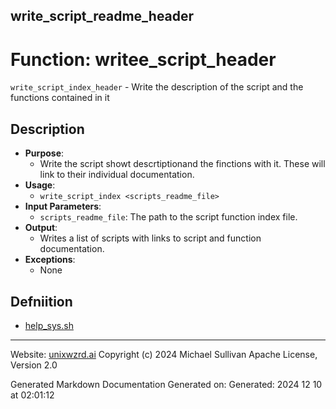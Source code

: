 ## write_script_readme_header
# Function: writee_script_header
 `write_script_index_header` - Write the description of the script and the functions contained in it
## Description
- **Purpose**:
  - Write the script showt descrtiptionand the finctions with it. These will link to their
    individual documentation.
- **Usage**: 
  - `write_script_index <scripts_readme_file>`
- **Input Parameters**: 
  - `scripts_readme_file`: The path to the script function index file.
- **Output**: 
  - Writes a list of scripts with links to script and function documentation.
- **Exceptions**: 
  - None

## Defniition 

* [help_sys.sh](../help_sys_sh.md)

---
Website: [unixwzrd.ai](https://unixwzrd.ai)
Copyright (c) 2024 Michael Sullivan
Apache License, Version 2.0

Generated Markdown Documentation
Generated on: Generated: 2024 12 10 at 02:01:12
